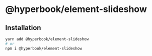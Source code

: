 # @hyperbook/element-slideshow

## Installation

```sh
yarn add @hyperbook/element-slideshow
# or
npm i @hyperbook/element-slideshow
```
